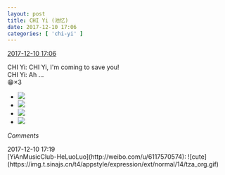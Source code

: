 ```yaml
---
layout: post
title: CHI Yi (池忆)
date: 2017-12-10 17:06
categories: [ 'chi-yi' ]
---
```


<div class="weibo-info">
  <a href="https://weibo.com/6117581836/Fz12j4lUA">2017-12-10 17:06</a>
</div>

CHI Yi: CHI Yi, I'm coming to save you!  
CHI Yi: Ah …  
:grin:×3

<!-- more -->

<ul class="weibo-pic-list-2">
  <li class="weibo-pic">
    <a href="https://wx3.sinaimg.cn/mw690/006G0KuMgy1fmbs5zixmpj30ku0kuq5j.jpg"><img src="https://wx3.sinaimg.cn/thumb150/006G0KuMgy1fmbs5zixmpj30ku0kuq5j.jpg" /></a>
  </li>
  <li class="weibo-pic">
    <a href="https://wx2.sinaimg.cn/mw690/006G0KuMgy1fmbs601x4uj30ku0ku419.jpg"><img src="https://wx2.sinaimg.cn/thumb150/006G0KuMgy1fmbs601x4uj30ku0ku419.jpg" /></a>
  </li>
  <li class="weibo-pic">
    <a href="https://wx3.sinaimg.cn/mw690/006G0KuMgy1fmbs60iptrj30ku0kugnh.jpg"><img src="https://wx3.sinaimg.cn/thumb150/006G0KuMgy1fmbs60iptrj30ku0kugnh.jpg" /></a>
  </li>
  <li class="weibo-pic">
    <a href="https://wx4.sinaimg.cn/mw690/006G0KuMgy1fmbs61c1apj30qo0qogrg.jpg"><img src="https://wx4.sinaimg.cn/thumb150/006G0KuMgy1fmbs61c1apj30qo0qogrg.jpg" /></a>
  </li>
</ul>

*Comments*

<div class="weibo-info">2017-12-10 17:19</div>
[YiAnMusicClub-HeLuoLuo](http://weibo.com/u/6117570574): ![cute](https://img.t.sinajs.cn/t4/appstyle/expression/ext/normal/14/tza_org.gif)
